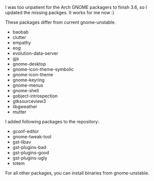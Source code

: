 I was too unpatient for the Arch GNOME packagers to finish 3.6, so I updated the missing packges. It works for me now :)

These packages differ from current gnome-unstable.

* baobab
* clutter
* empathy
* eog
* evolution-data-server
* gjs
* gnome-desktop
* gnome-icon-theme-symbolic
* gnome-icon-theme
* gnome-keyring
* gnome-menus
* gnome-shell
* gobject-introspection
* gtksourceview3
* libgweather
* mutter

I added following packages to the repository:

* gconf-editor
* gnome-tweak-tool
* gst-libav
* gst-plugins-bad
* gst-plugins-good
* gst-plugins-ugly
* totem

For all other packages, you can install binaries from gnome-unstable.
